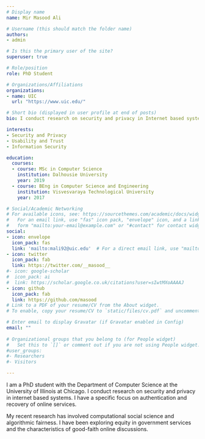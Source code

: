 ```yaml
---
# Display name
name: Mir Masood Ali

# Username (this should match the folder name)
authors:
- admin

# Is this the primary user of the site?
superuser: true

# Role/position
role: PhD Student

# Organizations/Affiliations
organizations:
- name: UIC
  url: "https://www.uic.edu/"

# Short bio (displayed in user profile at end of posts)
bio: I conduct research on security and privacy in Internet based systems. 

interests:
- Security and Privacy
- Usability and Trust
- Information Security

education:
  courses:
  - course: MSc in Computer Science
    institution: Dalhousie University
    year: 2019
  - course: BEng in Computer Science and Engineering
    institution: Visvesvaraya Technological University
    year: 2017

# Social/Academic Networking
# For available icons, see: https://sourcethemes.com/academic/docs/widgets/#icons
#   For an email link, use "fas" icon pack, "envelope" icon, and a link in the
#   form "mailto:your-email@example.com" or "#contact" for contact widget.
social:
- icon: envelope
  icon_pack: fas
  link: 'mailto:mali92@uic.edu'  # For a direct email link, use "mailto:test@example.org".
- icon: twitter
  icon_pack: fab
  link: https://twitter.com/__masood__
#- icon: google-scholar
#  icon_pack: ai
#  link: https://scholar.google.co.uk/citations?user=sIwtMXoAAAAJ
- icon: github
  icon_pack: fab
  link: https://github.com/masood
# Link to a PDF of your resume/CV from the About widget.
# To enable, copy your resume/CV to `static/files/cv.pdf` and uncomment the lines below.  

# Enter email to display Gravatar (if Gravatar enabled in Config)
email: ""
  
# Organizational groups that you belong to (for People widget)
#   Set this to `[]` or comment out if you are not using People widget.  
#user_groups:
#- Researchers
#- Visitors

---
```

I am a PhD student with the Department of Computer Science at the University of Illinois at Chicago. I conduct research on security and privacy in internet based systems. I have a specific focus on authentication and recovery of online services.

My recent research has involved computational social science and algorithmic fairness. I have been exploring equity in government services and the characteristics of good-faith online discussions.
